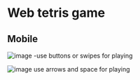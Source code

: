 # Web tetris game
## Mobile
![image](https://user-images.githubusercontent.com/55100820/159433493-339cbc67-d12f-4289-8087-ddba5403f03b.png)
-use buttons or swipes for playing

![image](https://user-images.githubusercontent.com/55100820/159434457-eaf218ee-cb14-49b8-97c1-0ea698ace82e.png)
use arrows and space for playing
